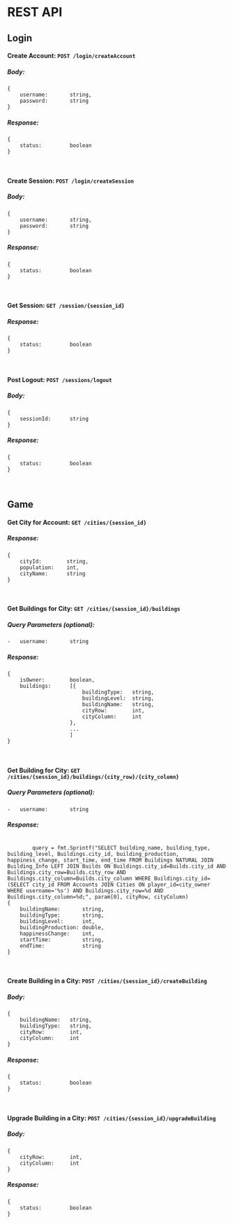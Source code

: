 # REST API

## Login

#### Create Account: `POST /login/createAccount`
##### Body:
```
{
    username:       string,
    password:       string
}
```

##### Response:
```
{
    status:         boolean
}
```

</br>

#### Create Session: `POST /login/createSession`
##### Body:
```
{
    username:       string,
    password:       string
}
```

##### Response:
```
{
    status:         boolean
}
```

</br>

#### Get Session: `GET /session/{session_id}`
##### Response:

```
{
    status:         boolean
}
```

</br>

#### Post Logout: `POST /sessions/logout`
##### Body:
```
{
    sessionId:      string
}
```

##### Response:
```
{
    status:         boolean
}
```

</br>

## Game

#### Get City for Account: `GET /cities/{session_id}`
##### Response:
```
{
    cityId:        string,
    population:    int,
    cityName:      string
}
```

</br>

#### Get Buildings for City: `GET /cities/{session_id}/buildings`
##### Query Parameters (optional):

```
-   username:       string
```

##### Response:
```
{
    isOwner:        boolean,
    buildings:      [{
                        buildingType:   string,
                        buildingLevel:  string,
                        buildingName:   string,
                        cityRow:        int,
                        cityColumn:     int
                    },
                    ...
                    ]
}
```

</br>

#### Get Building for City: `GET /cities/{session_id}/buildings/{city_row}/{city_column}`
##### Query Parameters (optional):

```
-   username:       string
```

##### Response:
```

		query = fmt.Sprintf("SELECT building_name, building_type, building_level, Buildings.city_id, building_production, happiness_change, start_time, end_time FROM Buildings NATURAL JOIN Building_Info LEFT JOIN Builds ON Buildings.city_id=Builds.city_id AND Buildings.city_row=Builds.city_row AND Buildings.city_column=Builds.city_column WHERE Buildings.city_id=(SELECT city_id FROM Accounts JOIN Cities ON player_id=city_owner WHERE username='%s') AND Buildings.city_row=%d AND Buildings.city_column=%d;", param[0], cityRow, cityColumn)
{
    buildingName:       string,
    buildingType:       string,
    buildingLevel:      int,
    buildingProduction: double,
    happinessChange:    int,
    startTime:          string,
    endTime:            string
}
```

</br>


#### Create Building in a City: `POST /cities/{session_id}/createBuilding`
##### Body:
```
{
    buildingName:   string,
    buildingType:   string,
    cityRow:        int,
    cityColumn:     int
}
```

##### Response:
```
{
    status:         boolean
}
```

</br>

#### Upgrade Building in a City: `POST /cities/{session_id}/upgradeBuilding`
##### Body:
```
{
    cityRow:        int,
    cityColumn:     int
}
```

##### Response:
```
{
    status:         boolean
}
```
